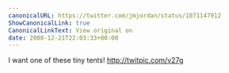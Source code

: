 ```yaml
---
canonicalURL: https://twitter.com/jmjordan/status/1071147912
ShowCanonicalLink: true
CanonicalLinkText: View original on
date: 2008-12-21T22:03:33+00:00
---
```

I want one of these tiny tents! http://twitpic.com/v27g